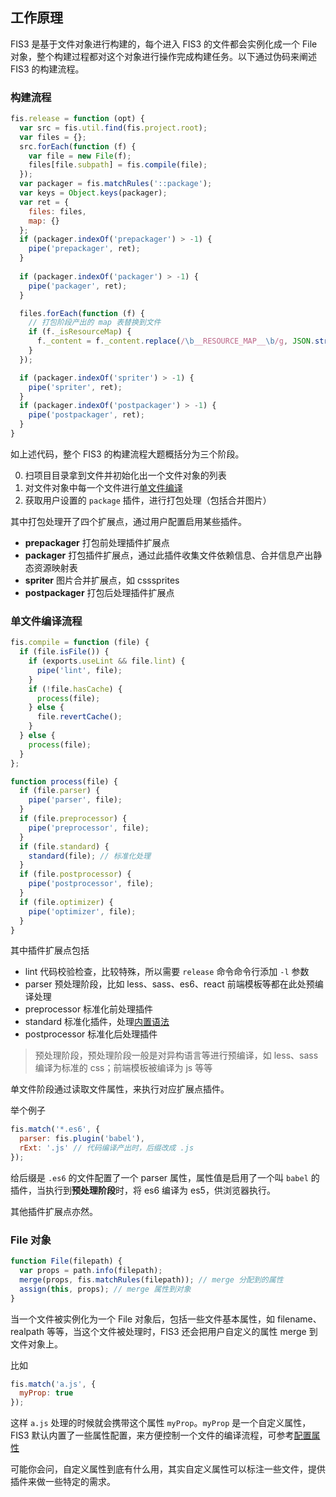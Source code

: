 ## 工作原理

FIS3 是基于文件对象进行构建的，每个进入 FIS3 的文件都会实例化成一个 File 对象，整个构建过程都对这个对象进行操作完成构建任务。以下通过伪码来阐述 FIS3 的构建流程。

### 构建流程

```js
fis.release = function (opt) {
  var src = fis.util.find(fis.project.root);
  var files = {};
  src.forEach(function (f) {
    var file = new File(f);
    files[file.subpath] = fis.compile(file);
  });
  var packager = fis.matchRules('::package');
  var keys = Object.keys(packager);
  var ret = {
    files: files,
    map: {}
  };
  if (packager.indexOf('prepackager') > -1) {
    pipe('prepackager', ret);
  }
  
  if (packager.indexOf('packager') > -1) {
    pipe('packager', ret);
  }

  files.forEach(function (f) {
    // 打包阶段产出的 map 表替换到文件
    if (f._isResourceMap) {
      f._content = f._content.replace(/\b__RESOURCE_MAP__\b/g, JSON.stringify(ret.map));
    }
  });

  if (packager.indexOf('spriter') > -1) {
    pipe('spriter', ret);
  }
  if (packager.indexOf('postpackager') > -1) {
    pipe('postpackager', ret);
  } 
}
```

如上述代码，整个 FIS3 的构建流程大题概括分为三个阶段。

0. 扫项目目录拿到文件并初始化出一个文件对象的列表
1. 对文件对象中每一个文件进行[单文件编译](#单文件编译流程)
2. 获取用户设置的 `package` 插件，进行打包处理（包括合并图片）

其中打包处理开了四个扩展点，通过用户配置启用某些插件。

- **prepackager** 打包前处理插件扩展点
- **packager**  打包插件扩展点，通过此插件收集文件依赖信息、合并信息产出静态资源映射表
- **spriter** 图片合并扩展点，如 csssprites
- **postpackager** 打包后处理插件扩展点

### 单文件编译流程

```js
fis.compile = function (file) {
  if (file.isFile()) {
    if (exports.useLint && file.lint) {
      pipe('lint', file);
    }
    if (!file.hasCache) {
      process(file);
    } else {
      file.revertCache();
    }
  } else {
    process(file);
  }
};

function process(file) {
  if (file.parser) {
    pipe('parser', file);
  }
  if (file.preprocessor) {
    pipe('preprocessor', file);
  }
  if (file.standard) {
    standard(file); // 标准化处理
  }
  if (file.postprocessor) {
    pipe('postprocessor', file);
  }
  if (file.optimizer) {
    pipe('optimizer', file);
  }
}
```

其中插件扩展点包括

- lint 代码校验检查，比较特殊，所以需要 `release` 命令命令行添加 `-l` 参数
- parser 预处理阶段，比如 less、sass、es6、react 前端模板等都在此处预编译处理
- preprocessor 标准化前处理插件
- standard 标准化插件，处理[内置语法](./user-dev/inline.md)
- postprocessor 标准化后处理插件

> 预处理阶段，预处理阶段一般是对异构语言等进行预编译，如 less、sass 编译为标准的 css；前端模板被编译为 js 等等


单文件阶段通过读取文件属性，来执行对应扩展点插件。

举个例子

```js
fis.match('*.es6', {
  parser: fis.plugin('babel'),
  rExt: '.js' // 代码编译产出时，后缀改成 .js
});
```

给后缀是 `.es6` 的文件配置了一个 parser 属性，属性值是启用了一个叫 `babel` 的插件，当执行到**预处理阶段**时，将 es6 编译为 es5，供浏览器执行。

其他插件扩展点亦然。

### File 对象

```js
function File(filepath) {
  var props = path.info(filepath);
  merge(props, fis.matchRules(filepath)); // merge 分配到的属性
  assign(this, props); // merge 属性到对象
}
```

当一个文件被实例化为一个 File 对象后，包括一些文件基本属性，如 filename、realpath 等等，当这个文件被处理时，FIS3 还会把用户自定义的属性 merge 到文件对象上。

比如

```js
fis.match('a.js', {
  myProp: true
});
```

这样 `a.js` 处理的时候就会携带这个属性 `myProp`。`myProp` 是一个自定义属性，FIS3 默认内置了一些属性配置，来方便控制一个文件的编译流程，可参考[配置属性](./api/config-props.md)

可能你会问，自定义属性到底有什么用，其实自定义属性可以标注一些文件，提供插件来做一些特定的需求。

